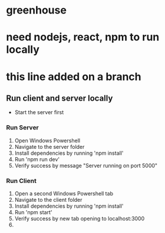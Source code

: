 # greenhouse
# need nodejs, react, npm to run locally
# this line added on a branch


## Run client and server locally
- Start the server first

### Run Server
1. Open Windows Powershell
2. Navigate to the server folder
3. Install dependencies by running 'npm install'
4. Run 'npm run dev'
5. Verify success by message "Server running on port 5000"

### Run Client
1. Open a second Windows Powershell tab
2. Navigate to the client folder
3. Install dependencies by running 'npm install'
4. Run 'npm start'
5. Verify success by new tab opening to localhost:3000
6. 
